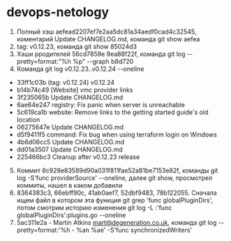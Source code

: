 # devops-netology

1. Полный хэш aefead2207ef7e2aa5dc81a34aedf0cad4c32545, коментарий Update CHANGELOG.md, команда git show aefea
2. tag: v0.12.23, команда git show 85024d3
3. Хэши рродителей 56cd7859e 9ea88f22f, команда git log --pretty=format:"%h %p" --graph b8d720
4. Команда git log  v0.12.23..v0.12.24  --oneline
-    33ff1c03b (tag: v0.12.24) v0.12.24
-    b14b74c49 [Website] vmc provider links
-    3f235065b Update CHANGELOG.md
-    6ae64e247 registry: Fix panic when server is unreachable
-    5c619ca1b website: Remove links to the getting started guide's old location
-    06275647e Update CHANGELOG.md
-    d5f9411f5 command: Fix bug when using terraform login on Windows
-    4b6d06cc5 Update CHANGELOG.md
-    dd01a3507 Update CHANGELOG.md
-    225466bc3 Cleanup after v0.12.23 release
5. Коммит 8c928e83589d90a031f811fae52a81be7153e82f, команды git log -S'func providerSource' --oneline, далее git show, просмотрел коммиты, нашел в каком добавили
6. 8364383c3, 66ebff90c, 41ab0aef7, 52dbf9483, 78b122055. Сначала ищем файл в котором эта функция git grep 'func globalPluginDirs',
   потом смотрим историю изменения git log -L :'func globalPluginDirs':plugins.go --oneline
7. 5ac311e2a - Martin Atkins mart@degeneration.co.uk, команда git log --pretty=format:'%h - %an %ae' -S'func synchronizedWriters'